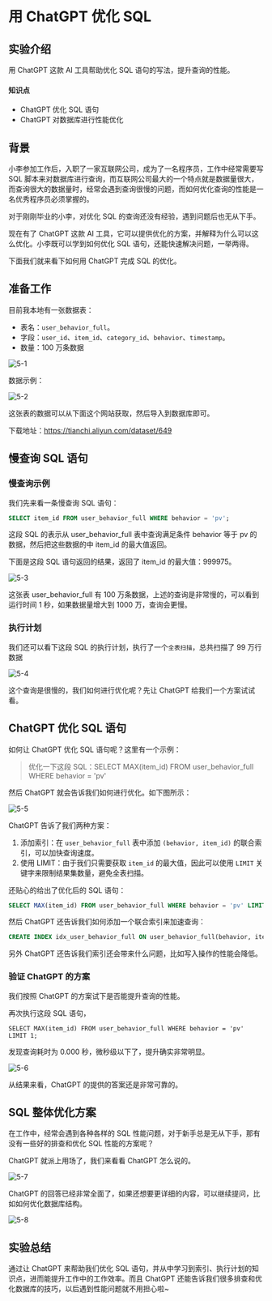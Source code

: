 # 用 ChatGPT 优化 SQL

## 实验介绍

用 ChatGPT 这款 AI 工具帮助优化 SQL 语句的写法，提升查询的性能。

#### 知识点

- ChatGPT 优化 SQL 语句
- ChatGPT 对数据库进行性能优化

## 背景

小李参加工作后，入职了一家互联网公司，成为了一名程序员，工作中经常需要写 SQL 脚本来对数据库进行查询，而互联网公司最大的一个特点就是数据量很大，而查询很大的数据量时，经常会遇到查询很慢的问题，而如何优化查询的性能是一名优秀程序员必须掌握的。

对于刚刚毕业的小李，对优化 SQL 的查询还没有经验，遇到问题后也无从下手。

现在有了 ChatGPT 这款 AI 工具，它可以提供优化的方案，并解释为什么可以这么优化。小李既可以学到如何优化 SQL 语句，还能快速解决问题，一举两得。

下面我们就来看下如何用 ChatGPT 完成 SQL 的优化。

## 准备工作

目前我本地有一张数据表：

- 表名：`user_behavior_full`。
- 字段：`user_id`、`item_id`、`category_id`、`behavior`、`timestamp`。
- 数量：100 万条数据

![5-1](5_SQL.assets/dfcd93482ea3d788ed1d863ce50239c4-0.png)

数据示例：

![5-2](5_SQL.assets/6f117593314edd732a11cf4dccb16eef-0.png)

这张表的数据可以从下面这个网站获取，然后导入到数据库即可。

下载地址：https://tianchi.aliyun.com/dataset/649

## 慢查询 SQL 语句

### 慢查询示例

我们先来看一条慢查询 SQL 语句：

```SQL
SELECT item_id FROM user_behavior_full WHERE behavior = 'pv';
```

这段 SQL 的表示从 user_behavior_full 表中查询满足条件 behavior 等于 pv 的数据，然后把这些数据的中 item_id 的最大值返回。

下面是这段 SQL 语句返回的结果，返回了 item_id 的最大值：999975。

![5-3](5_SQL.assets/30bb405701cf85f34a0e82b8fd837183-0.png)

这张表 user_behavior_full 有 100 万条数据，上述的查询是非常慢的，可以看到运行时间 1 秒，如果数据量增大到 1000 万，查询会更慢。

### 执行计划

我们还可以看下这段 SQL 的执行计划，执行了一个`全表扫描`，总共扫描了 99 万行数据

![5-4](5_SQL.assets/729914c610102ceea50510bb21ff697e-0.png)

这个查询是很慢的，我们如何进行优化呢？先让 ChatGPT 给我们一个方案试试看。

## ChatGPT 优化 SQL 语句

如何让 ChatGPT 优化 SQL 语句呢？这里有一个示例：

> 优化一下这段 SQL：SELECT MAX(item_id) FROM user_behavior_full WHERE behavior = 'pv'

然后 ChatGPT 就会告诉我们如何进行优化。如下图所示：

![5-5](5_SQL.assets/1c805d67a66c29626a5a4e441086856d-0.png)

ChatGPT 告诉了我们两种方案：

1. 添加索引：在 `user_behavior_full` 表中添加 `(behavior, item_id)` 的联合索引，可以加快查询速度。
2. 使用 LIMIT：由于我们只需要获取 `item_id` 的最大值，因此可以使用 `LIMIT` 关键字来限制结果集数量，避免全表扫描。

还贴心的给出了优化后的 SQL 语句：

```SQL
SELECT MAX(item_id) FROM user_behavior_full WHERE behavior = 'pv' LIMIT 1;
```

然后 ChatGPT 还告诉我们如何添加一个联合索引来加速查询：

```SQL
CREATE INDEX idx_user_behavior_full ON user_behavior_full(behavior, item_id);
```

另外 ChatGPT 还告诉我们索引还会带来什么问题，比如写入操作的性能会降低。

### 验证 ChatGPT 的方案

我们按照 ChatGPT 的方案试下是否能提升查询的性能。

再次执行这段 SQL 语句，

```
SELECT MAX(item_id) FROM user_behavior_full WHERE behavior = 'pv' LIMIT 1;
```

发现查询耗时为 0.000 秒，微秒级以下了，提升确实非常明显。

![5-6](5_SQL.assets/e1d490dbbf39b40c7e6d6f666f55f552-0.png)

从结果来看，ChatGPT 的提供的答案还是非常可靠的。

## SQL 整体优化方案

在工作中，经常会遇到各种各样的 SQL 性能问题，对于新手总是无从下手，那有没有一些好的排查和优化 SQL 性能的方案呢？

ChatGPT 就派上用场了，我们来看看 ChatGPT 怎么说的。

![5-7](5_SQL.assets/b24a34d9a58a3c0065c0616d67c57379-0.png)

ChatGPT 的回答已经非常全面了，如果还想要更详细的内容，可以继续提问，比如如何优化数据库结构。

![5-8](5_SQL.assets/94e6169ba9584dd944fb958babef931f-0.png)

## 实验总结

通过让 ChatGPT 来帮助我们优化 SQL 语句，并从中学习到索引、执行计划的知识点，进而能提升工作中的工作效率。而且 ChatGPT 还能告诉我们很多排查和优化数据库的技巧，以后遇到性能问题就不用担心啦~